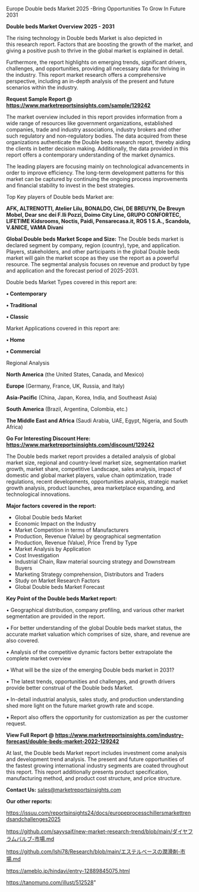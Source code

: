  Europe Double beds Market 2025 -Bring Opportunities To Grow In Future 2031

<Strong> Double beds Market Overview 2025 - 2031</strong>

The rising technology in Double beds Market is also depicted in this research report. Factors that are boosting the growth of the market, and giving a positive push to thrive in the global market is explained in detail.

Furthermore, the report highlights on emerging trends, significant drivers, challenges, and opportunities, providing all necessary data for thriving in the industry. This report market research offers a comprehensive perspective, including an in-depth analysis of the present and future scenarios within the industry.

<strong>Request Sample Report @ <a href=https://www.marketreportsinsights.com/sample/129242>https://www.marketreportsinsights.com/sample/129242</a></strong>

The market overview included in this report provides information from a wide range of resources like government organizations, established companies, trade and industry associations, industry brokers and other such regulatory and non-regulatory bodies. The data acquired from these organizations authenticate the Double beds research report, thereby aiding the clients in better decision making. Additionally, the data provided in this report offers a contemporary understanding of the market dynamics.

The leading players are focusing mainly on technological advancements in order to improve efficiency. The long-term development patterns for this market can be captured by continuing the ongoing process improvements and financial stability to invest in the best strategies.

Top Key players of Double beds Market are:

<strong>AFK, ALTRENOTTI, Atelier Lilu, BONALDO, Clei, DE BREUYN, De Breuyn Mobel, Dear snc dei F.lli Pozzi, Doimo City Line, GRUPO CONFORTEC, LIFETIME Kidsrooms, Noctis, Paidi, Pensarecasa.it, ROS 1 S.A., Scandola, V.&NICE, VAMA Divani</strong>

<strong><b>Global Double beds Market Scope and Size:</b></strong>
The Double beds market is declared segment by company, region (country), type, and application. Players, stakeholders, and other participants in the global Double beds market will gain the market scope as they use the report as a powerful resource. The segmental analysis focuses on revenue and product by type and application and the forecast period of 2025-2031.

Double beds Market Types covered in this report are:

<strong>• Contemporary

• Traditional

• Classic</strong>

Market Applications covered in this report are:

<strong>• Home

• Commercial</strong> 

Regional Analysis

<strong>North America</strong> (the United States, Canada, and Mexico)

<strong>Europe</strong> (Germany, France, UK, Russia, and Italy)

<strong>Asia-Pacific</strong> (China, Japan, Korea, India, and Southeast Asia)

<strong>South America</strong> (Brazil, Argentina, Colombia, etc.)

<strong>The Middle East and Africa</strong> (Saudi Arabia, UAE, Egypt, Nigeria, and South Africa)

<strong>Go For Interesting Discount Here: <a href=https://www.marketreportsinsights.com/discount/129242>https://www.marketreportsinsights.com/discount/129242</a></strong>

The Double beds market report provides a detailed analysis of global market size, regional and country-level market size, segmentation market growth, market share, competitive Landscape, sales analysis, impact of domestic and global market players, value chain optimization, trade regulations, recent developments, opportunities analysis, strategic market growth analysis, product launches, area marketplace expanding, and technological innovations.

<strong><b>Major factors covered in the report:</b></strong>
<ul>
  <li>Global Double beds Market </li>
  <li>Economic Impact on the Industry</li>
  <li>Market Competition in terms of Manufacturers</li>
  <li>Production, Revenue (Value) by geographical segmentation</li>
  <li>Production, Revenue (Value), Price Trend by Type</li>
  <li>Market Analysis by Application</li>
  <li>Cost Investigation</li>
  <li>Industrial Chain, Raw material sourcing strategy and Downstream Buyers</li>
  <li>Marketing Strategy comprehension, Distributors and Traders</li>
  <li>Study on Market Research Factors</li>
  <li>Global Double beds Market Forecast</li>
</ul>

<strong><b>Key Point of the Double beds Market report:</b></strong>

• Geographical distribution, company profiling, and various other market segmentation are provided in the report.

• For better understanding of the global Double beds market status, the accurate market valuation which comprises of size, share, and revenue are also covered.

• Analysis of the competitive dynamic factors better extrapolate the complete market overview

• What will be the size of the emerging Double beds market in 2031?

• The latest trends, opportunities and challenges, and growth drivers provide better construal of the Double beds Market.

• In-detail industrial analysis, sales study, and production understanding shed more light on the future market growth rate and scope.

• Report also offers the opportunity for customization as per the customer request.

<strong><b>View Full Report @ <a href=https://www.marketreportsinsights.com/industry-forecast/double-beds-market-2022-129242>https://www.marketreportsinsights.com/industry-forecast/double-beds-market-2022-129242</a></b></strong>


At last, the Double beds Market report includes investment come analysis and development trend analysis. The present and future opportunities of the fastest growing international industry segments are coated throughout this report. This report additionally presents product specification, manufacturing method, and product cost structure, and price structure.

<strong>Contact Us:</strong>
sales@marketreportsinsights.com

<strong>Our other reports:</strong>

<a href=https://issuu.com/reportsinsights24/docs/europeprocesschillersmarkettrendsandchallenges2025>https://issuu.com/reportsinsights24/docs/europeprocesschillersmarkettrendsandchallenges2025</a>

<a href=https://github.com/sayysaif/new-market-research-trend/blob/main/ダイヤフラムバルブ-市場.md>https://github.com/sayysaif/new-market-research-trend/blob/main/ダイヤフラムバルブ-市場.md</a>

<a href=https://github.com/Ishi78/Research/blob/main/エステルベースの潤滑剤-市場.md>https://github.com/Ishi78/Research/blob/main/エステルベースの潤滑剤-市場.md</a>

<a href=https://ameblo.jp/hindavi/entry-12889845075.html>https://ameblo.jp/hindavi/entry-12889845075.html</a>

<a href=https://tanomuno.com/illust/512528>https://tanomuno.com/illust/512528</a>"
